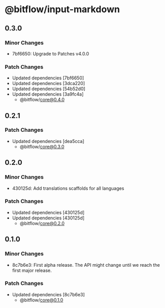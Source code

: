 # @bitflow/input-markdown

## 0.3.0

### Minor Changes

- 7bf6650: Upgrade to Patches v4.0.0

### Patch Changes

- Updated dependencies [7bf6650]
- Updated dependencies [3dca220]
- Updated dependencies [54b52d0]
- Updated dependencies [3a9fc4a]
  - @bitflow/core@0.4.0

## 0.2.1

### Patch Changes

- Updated dependencies [dea5cca]
  - @bitflow/core@0.3.0

## 0.2.0

### Minor Changes

- 430125d: Add translations scaffolds for all languages

### Patch Changes

- Updated dependencies [430125d]
- Updated dependencies [430125d]
  - @bitflow/core@0.2.0

## 0.1.0

### Minor Changes

- 8c7b6e3: First alpha release. The API might change until we reach the first major release.

### Patch Changes

- Updated dependencies [8c7b6e3]
  - @bitflow/core@0.1.0
